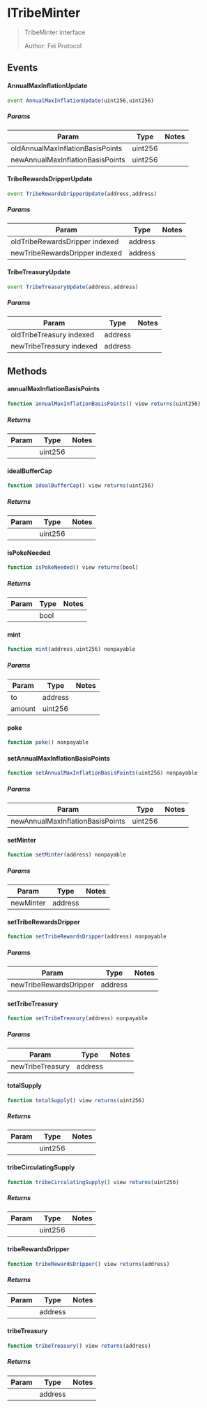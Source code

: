 # ITribeMinter

> TribeMinter interface
> 
> Author: Fei Protocol

## Events

#### AnnualMaxInflationUpdate

```javascript
event AnnualMaxInflationUpdate(uint256,uint256)
```

##### Params

| Param | Type | Notes |
| ----- | ---- | ----- |
| oldAnnualMaxInflationBasisPoints | uint256 |  |
| newAnnualMaxInflationBasisPoints | uint256 |  |

#### TribeRewardsDripperUpdate

```javascript
event TribeRewardsDripperUpdate(address,address)
```

##### Params

| Param | Type | Notes |
| ----- | ---- | ----- |
| oldTribeRewardsDripper indexed | address |  |
| newTribeRewardsDripper indexed | address |  |

#### TribeTreasuryUpdate

```javascript
event TribeTreasuryUpdate(address,address)
```

##### Params

| Param | Type | Notes |
| ----- | ---- | ----- |
| oldTribeTreasury indexed | address |  |
| newTribeTreasury indexed | address |  |

## Methods

#### annualMaxInflationBasisPoints

```javascript
function annualMaxInflationBasisPoints() view returns(uint256)
```

##### Returns

| Param | Type | Notes |
| ----- | ---- | ----- |
|  | uint256 |  |

#### idealBufferCap

```javascript
function idealBufferCap() view returns(uint256)
```

##### Returns

| Param | Type | Notes |
| ----- | ---- | ----- |
|  | uint256 |  |

#### isPokeNeeded

```javascript
function isPokeNeeded() view returns(bool)
```

##### Returns

| Param | Type | Notes |
| ----- | ---- | ----- |
|  | bool |  |

#### mint

```javascript
function mint(address,uint256) nonpayable
```

##### Params

| Param | Type | Notes |
| ----- | ---- | ----- |
| to | address |  |
| amount | uint256 |  |

#### poke

```javascript
function poke() nonpayable
```

#### setAnnualMaxInflationBasisPoints

```javascript
function setAnnualMaxInflationBasisPoints(uint256) nonpayable
```

##### Params

| Param | Type | Notes |
| ----- | ---- | ----- |
| newAnnualMaxInflationBasisPoints | uint256 |  |

#### setMinter

```javascript
function setMinter(address) nonpayable
```

##### Params

| Param | Type | Notes |
| ----- | ---- | ----- |
| newMinter | address |  |

#### setTribeRewardsDripper

```javascript
function setTribeRewardsDripper(address) nonpayable
```

##### Params

| Param | Type | Notes |
| ----- | ---- | ----- |
| newTribeRewardsDripper | address |  |

#### setTribeTreasury

```javascript
function setTribeTreasury(address) nonpayable
```

##### Params

| Param | Type | Notes |
| ----- | ---- | ----- |
| newTribeTreasury | address |  |

#### totalSupply

```javascript
function totalSupply() view returns(uint256)
```

##### Returns

| Param | Type | Notes |
| ----- | ---- | ----- |
|  | uint256 |  |

#### tribeCirculatingSupply

```javascript
function tribeCirculatingSupply() view returns(uint256)
```

##### Returns

| Param | Type | Notes |
| ----- | ---- | ----- |
|  | uint256 |  |

#### tribeRewardsDripper

```javascript
function tribeRewardsDripper() view returns(address)
```

##### Returns

| Param | Type | Notes |
| ----- | ---- | ----- |
|  | address |  |

#### tribeTreasury

```javascript
function tribeTreasury() view returns(address)
```

##### Returns

| Param | Type | Notes |
| ----- | ---- | ----- |
|  | address |  |
